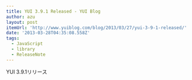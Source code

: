 ```yaml
---
title: YUI 3.9.1 Released - YUI Blog
author: azu
layout: post
itemUrl: 'http://www.yuiblog.com/blog/2013/03/27/yui-3-9-1-released/'
date: '2013-03-28T04:35:08.558Z'
tags:
  - JavaScript
  - library
  - ReleaseNote
---
```

YUI 3.9.1リリース
